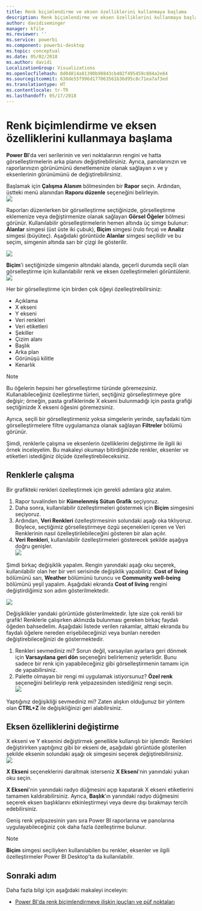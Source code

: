 ```yaml
---
title: Renk biçimlendirme ve eksen özelliklerini kullanmaya başlama
description: Renk biçimlendirme ve eksen özelliklerini kullanmaya başlama
author: davidiseminger
manager: kfile
ms.reviewer: ''
ms.service: powerbi
ms.component: powerbi-desktop
ms.topic: conceptual
ms.date: 05/02/2018
ms.author: davidi
LocalizationGroup: Visualizations
ms.openlocfilehash: 8d04814a81390b98843cb402f495459c884a2e84
ms.sourcegitcommit: 638de55f996d177063561b36d95c8c71ea7af3ed
ms.translationtype: HT
ms.contentlocale: tr-TR
ms.lasthandoff: 05/17/2018
---
```

# <a name="getting-started-with-color-formatting-and-axis-properties"></a>Renk biçimlendirme ve eksen özelliklerini kullanmaya başlama
**Power BI**'da veri serilerinin ve veri noktalarının rengini ve hatta görselleştirmelerin arka planını değiştirebilirsiniz. Ayrıca, panolarınızın ve raporlarınızın görünümünü denetlemenize olanak sağlayan x ve y eksenlerinin görünümünü de değiştirebilirsiniz.

Başlamak için **Çalışma Alanım** bölmesinden bir **Rapor** seçin. Ardından, üstteki menü alanından **Raporu düzenle** seçeneğini belirleyin.  
![](media/service-getting-started-with-color-formatting-and-axis-properties/gettingstartedcolor_1a.png)

Raporları düzenlerken bir görselleştirme seçtiğinizde, görselleştirme eklemenize veya değiştirmenize olanak sağlayan **Görsel Öğeler** bölmesi görünür. Kullanılabilir görselleştirmelerin hemen altında üç simge bulunur: **Alanlar** simgesi (üst üste iki çubuk), **Biçim** simgesi (rulo fırça) ve **Analiz** simgesi (büyüteç). Aşağıdaki görüntüde **Alanlar** simgesi seçilidir ve bu seçim, simgenin altında sarı bir çizgi ile gösterilir.

![](media/service-getting-started-with-color-formatting-and-axis-properties/gettingstartedcolor_2a.png)

**Biçim**'i seçtiğinizde simgenin altındaki alanda, geçerli durumda seçili olan görselleştirme için kullanılabilir renk ve eksen özelleştirmeleri görüntülenir.  
![](media/service-getting-started-with-color-formatting-and-axis-properties/gettingstartedcolor_3a.png)

Her bir görselleştirme için birden çok öğeyi özelleştirebilirsiniz:

* Açıklama
* X ekseni
* Y ekseni
* Veri renkleri
* Veri etiketleri
* Şekiller
* Çizim alanı
* Başlık
* Arka plan
* Görünüşü kilitle
* Kenarlık

> [!NOTE]
>  
> Bu öğelerin hepsini her görselleştirme türünde göremezsiniz. Kullanabileceğiniz özelleştirme türleri, seçtiğiniz görselleştirmeye göre değişir; örneğin, pasta grafiklerinde X ekseni bulunmadığı için pasta grafiği seçtiğinizde X ekseni öğesini göremezsiniz.
> 
> 

Ayrıca, seçili bir görselleştirmeniz yoksa simgelerin yerinde, sayfadaki tüm görselleştirmelere filtre uygulamanıza olanak sağlayan **Filtreler** bölümü görünür.

Şimdi, renklerle çalışma ve eksenlerin özelliklerini değiştirme ile ilgili iki örnek inceleyelim. Bu makaleyi okumayı bitirdiğinizde renkler, eksenler ve etiketleri istediğiniz ölçüde özelleştirebileceksiniz.

## <a name="working-with-colors"></a>Renklerle çalışma
Bir grafikteki renkleri özelleştirmek için gerekli adımlara göz atalım.

1. Rapor tuvalinden bir **Kümelenmiş Sütun Grafik** seçiyoruz.
2. Daha sonra, kullanılabilir özelleştirmeleri göstermek için **Biçim** simgesini seçiyoruz.
3. Ardından, **Veri Renkleri** özelleştirmesinin solundaki aşağı oka tıklıyoruz. Böylece, seçtiğimiz görselleştirmeye özgü seçenekleri içeren ve Veri Renklerinin nasıl özelleştirilebileceğini gösteren bir alan açılır.
4. **Veri Renkleri**, kullanılabilir özelleştirmeleri gösterecek şekilde aşağıya doğru genişler.  
   ![](media/service-getting-started-with-color-formatting-and-axis-properties/gettingstartedcolor_4a.png)

Şimdi birkaç değişiklik yapalım. Rengin yanındaki aşağı oku seçerek, kullanılabilir olan her bir veri serisinde değişiklik yapabiliriz. **Cost of living** bölümünü sarı, **Weather** bölümünü turuncu ve **Community well-being** bölümünü yeşil yapalım. Aşağıdaki ekranda **Cost of living** rengini değiştirdiğimiz son adım gösterilmektedir.  

![](media/service-getting-started-with-color-formatting-and-axis-properties/gettingstartedcolor_5a.png)

Değişiklikler yandaki görüntüde gösterilmektedir. İşte size çok renkli bir grafik! Renklerle çalışırken aklınızda bulunması gereken birkaç faydalı öğeden bahsedelim. Aşağıdaki listede verilen rakamlar, alttaki ekranda bu faydalı öğelere nereden erişebileceğinizi veya bunları nereden değiştirebileceğinizi de göstermektedir.

1. Renkleri sevmediniz mi? Sorun değil, varsayılan ayarlara geri dönmek için **Varsayılana geri dön** seçeneğini belirlemeniz yeterlidir. Bunu sadece bir renk için yapabileceğiniz gibi görselleştirmenin tamamı için de yapabilirsiniz.
2. Palette olmayan bir rengi mi uygulamak istiyorsunuz? **Özel renk** seçeneğini belirleyip renk yelpazesinden istediğiniz rengi seçin.  
   ![](media/service-getting-started-with-color-formatting-and-axis-properties/gettingstartedcolor_6a.png)

Yaptığınız değişikliği sevmediniz mi? Zaten alışkın olduğunuz bir yöntem olan **CTRL+Z** ile değişikliğinizi geri alabilirsiniz.

## <a name="changing-axis-properties"></a>Eksen özelliklerini değiştirme
X ekseni ve Y eksenini değiştirmek genellikle kullanışlı bir işlemdir. Renkleri değiştirirken yaptığınız gibi bir ekseni de, aşağıdaki görüntüde gösterilen şekilde eksenin solundaki aşağı ok simgesini seçerek değiştirebilirsiniz.  
![](media/service-getting-started-with-color-formatting-and-axis-properties/gettingstartedcolor_7a.png)

**X Ekseni** seçeneklerini daraltmak isterseniz **X Ekseni**'nin yanındaki yukarı oku seçin.

**X Ekseni**'nin yanındaki radyo düğmesini açıp kapatarak X ekseni etiketlerini tamamen kaldırabilirsiniz. Ayrıca, **Başlık**'ın yanındaki radyo düğmesini seçerek eksen başlıklarını etkinleştirmeyi veya devre dışı bırakmayı tercih edebilirsiniz.  

Geniş renk yelpazesinin yanı sıra Power BI raporlarına ve panolarına uygulayabileceğiniz çok daha fazla özelleştirme bulunur.

> [!NOTE]
>  
> **Biçim** simgesi seçiliyken kullanılabilen bu renkler, eksenler ve ilgili özelleştirmeler Power BI Desktop'ta da kullanılabilir.
> 
> 

## <a name="next-step"></a>Sonraki adım
Daha fazla bilgi için aşağıdaki makaleyi inceleyin:  

* [Power BI'da renk biçimlendirmeye ilişkin ipuçları ve püf noktaları](service-tips-and-tricks-for-color-formatting.md)  

